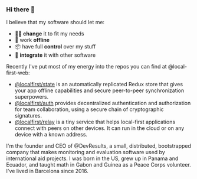 ### Hi there 👋

I believe that my software should let me:

- 🐱‍💻 **change** it to fit my needs
- 🛫 work **offline** 
- 📦 have full **control** over my stuff
- 🔌 **integrate** it with other software

Recently I've put most of my energy into the repos you can find at @local-first-web:

- [@localfirst/state](/local-first-web/state) is an automatically replicated Redux store that gives your app offline capabilities and secure peer-to-peer synchronization superpowers.
- [@localfirst/auth](/local-first-web/auth) provides decentralized authentication and authorization for team collaboration, using a secure chain of cryptographic signatures.
- [@localfirst/relay](/local-first-web/relay) is a tiny service that helps local-first applications connect with peers on other devices. It can run in the cloud or on any device with a known address.

I'm the founder and CEO of @DevResults, a small, distributed, bootstrapped company that makes monitoring and evaluation software used by international aid projects. I was born in the US, grew up in Panama and Ecuador, and taught math in Gabon and Guinea as a Peace Corps volunteer. I've lived in Barcelona since 2016. 

